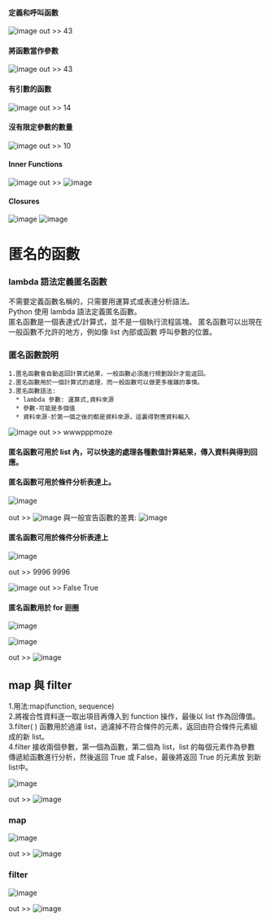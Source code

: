 #### 定義和呼叫函數
![image](https://user-images.githubusercontent.com/112489587/199970165-062532bb-2e22-4517-965c-96154715d06b.png)
out >> 43


#### 將函數當作參數
![image](https://user-images.githubusercontent.com/112489587/199970096-18e26120-e731-4eb0-aeba-458191ae3289.png)
out >> 43

#### 有引數的函數
![image](https://user-images.githubusercontent.com/112489587/199970209-5fc6ef43-31c5-46b5-96ef-24c87b218f9d.png)
out >> 14

#### 沒有限定參數的數量
![image](https://user-images.githubusercontent.com/112489587/199970254-579489c3-35a4-4580-88e2-af62c1b33fb8.png)
out >> 10

#### Inner Functions
![image](https://user-images.githubusercontent.com/112489587/199970315-83018308-50db-4b65-b069-34d4b78aeb83.png)
out >> ![image](https://user-images.githubusercontent.com/112489587/199970679-ca522d0a-9c78-465f-a005-7ea2e219b209.png)




#### Closures
![image](https://user-images.githubusercontent.com/112489587/199970764-52789843-f3b9-40dd-b063-6e2eb2ca9e4a.png)
![image](https://user-images.githubusercontent.com/112489587/199970842-9b0d6bcb-8d4a-4ca5-9c41-a1d02b620b50.png)

# 匿名的函數 
### lambda 語法定義匿名函數
  不需要定義函數名稱的，只需要用運算式或表達分析語法。  
  Python 使用 lambda 語法定義匿名函數。    
  匿名函數是一個表達式/計算式，並不是一個執行流程區塊。 
  匿名函數可以出現在一般函數不允許的地方，例如像 list 內部或函數 呼叫參數的位置。 
  
### 匿名函數說明
    1.匿名函數會自動返回計算式結果，一般函數必須進行規劃設計才能返回。
    2.匿名函數用於一個計算式的處理，而一般函數可以做更多複雜的事情。
    3.匿名函數語法:
      * lambda 參數: 運算式,資料來源
      * 參數-可能是多個值
      * 資料來源-於第一個之後的都是資料來源，這裏得對應資料輸入

![image](https://user-images.githubusercontent.com/112489587/199973237-7b185aa2-3fb9-4197-9139-af5977bae1a0.png)
out >> wwwpppmoze


#### 匿名函數可用於 list 內，可以快速的處理各種數值計算結果，傳入資料與得到回應。
#### 匿名函數可用於條件分析表達上。

![image](https://user-images.githubusercontent.com/112489587/199974352-8f0bfc2f-55bf-4777-b555-f64bd49d61a9.png)

out >> 
![image](https://user-images.githubusercontent.com/112489587/199974421-3fe47134-c979-4804-87d8-c0b3b33a44b3.png)
  與一般宣告函數的差異: 
![image](https://user-images.githubusercontent.com/112489587/199974900-a95d9288-4ec7-4b1c-935e-40ede8ba9a0b.png)

#### 匿名函數可用於條件分析表達上
![image](https://user-images.githubusercontent.com/112489587/199975687-52139ce4-be43-4297-8cfe-d6938344fd7f.png)

out >> 9996   9996

![image](https://user-images.githubusercontent.com/112489587/199978542-a41ded0c-a0d1-4d33-94ea-ad6a27d89013.png)
out >> False  True

#### 匿名函數用於 for 迴圈
![image](https://user-images.githubusercontent.com/112489587/199981798-9fe297e7-9953-43b7-b54e-bcfd274e5cc8.png)

![image](https://user-images.githubusercontent.com/112489587/199982056-94d0e3bf-a5f2-4496-aff0-054a877786b7.png)

out >> ![image](https://user-images.githubusercontent.com/112489587/199982126-6b36ea06-65ae-4c2e-a8f8-2f346297b1a0.png)

## map 與 filter
  1.用法:map(function, sequence)  
  2.將複合性資料逐一取出項目再傳入到 function 操作，最後以 list 作為回傳值。  
  3.filter( ) 函數用於過濾 list，過濾掉不符合條件的元素，返回由符合條件元素組 成的新 list。  
  4.filter 接收兩個參數，第一個為函數，第二個為 list，list 的每個元素作為參數   
    傳遞給函數進行分析，然後返回 True 或 False，最後將返回 True 的元素放 到新list中。  
    
   ![image](https://user-images.githubusercontent.com/112489587/199985260-1408487b-75f8-4e1a-b48b-5527b9775827.png)

out >> ![image](https://user-images.githubusercontent.com/112489587/199985312-3d6aa0ab-2345-4648-b1f7-64039cad92ee.png)

### map
![image](https://user-images.githubusercontent.com/112489587/199987479-5b0db687-d6a6-44d7-884d-fd69dcba9495.png)

out >> ![image](https://user-images.githubusercontent.com/112489587/199987524-a0496c50-0534-4d10-bc17-3691cbaaa623.png)

### filter
![image](https://user-images.githubusercontent.com/112489587/199990458-dd7bc38e-457b-47a1-93ef-ee5fd6d09f3c.png)

out >> ![image](https://user-images.githubusercontent.com/112489587/199990682-8eef1973-b808-49b9-bdae-bc54545565e9.png)
